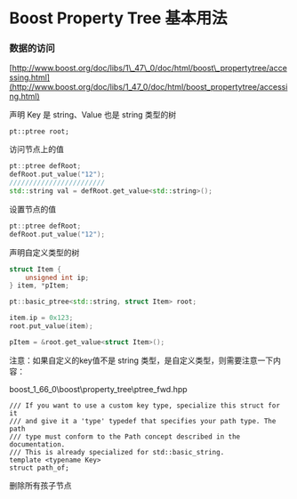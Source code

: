 # Boost Property Tree 基本用法

### 数据的访问

[http://www.boost.org/doc/libs/1\_47\_0/doc/html/boost\_propertytree/accessing.html](http://www.boost.org/doc/libs/1_47_0/doc/html/boost_propertytree/accessing.html)

声明 Key 是 string、Value 也是 string 类型的树

```
pt::ptree root;
```

访问节点上的值

```cpp
pt::ptree defRoot;
defRoot.put_value("12");
////////////////////////
std::string val = defRoot.get_value<std::string>();
```

设置节点的值

```cpp
pt::ptree defRoot;
defRoot.put_value("12");
```

声明自定义类型的树

```cpp
struct Item {
    unsigned int ip;
} item, *pItem;

pt::basic_ptree<std::string, struct Item> root;

item.ip = 0x123;
root.put_value(item);

pItem = &root.get_value<struct Item>();
```

注意：如果自定义的key值不是 string 类型，是自定义类型，则需要注意一下内容：

boost\_1\_66\_0\boost\property\_tree\ptree\_fwd.hpp

```
/// If you want to use a custom key type, specialize this struct for it
/// and give it a 'type' typedef that specifies your path type. The path
/// type must conform to the Path concept described in the documentation.
/// This is already specialized for std::basic_string.
template <typename Key>
struct path_of;
```

删除所有孩子节点



